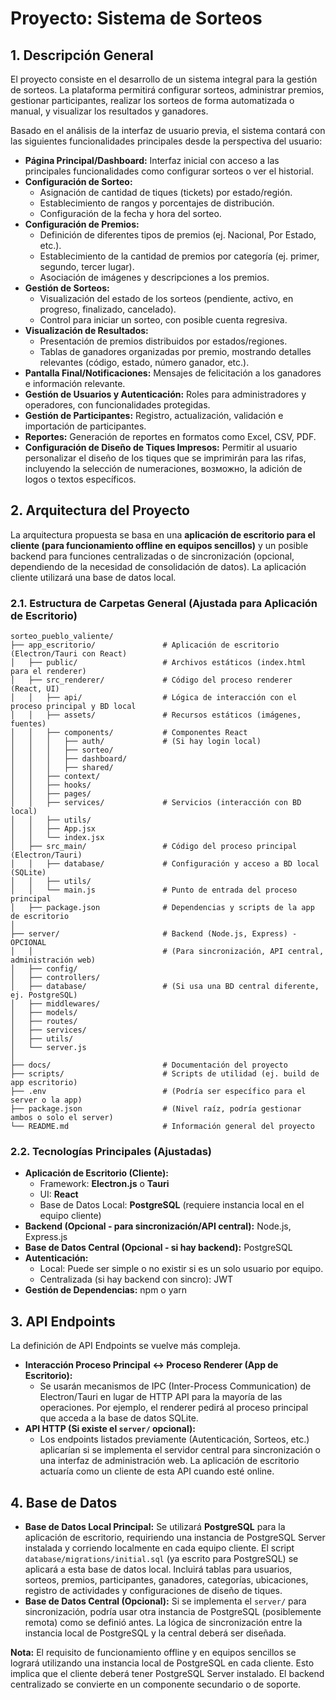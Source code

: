 # Proyecto: Sistema de Sorteos

## 1. Descripción General

El proyecto consiste en el desarrollo de un sistema integral para la gestión de sorteos. La plataforma permitirá configurar sorteos, administrar premios, gestionar participantes, realizar los sorteos de forma automatizada o manual, y visualizar los resultados y ganadores.

Basado en el análisis de la interfaz de usuario previa, el sistema contará con las siguientes funcionalidades principales desde la perspectiva del usuario:

*   **Página Principal/Dashboard:** Interfaz inicial con acceso a las principales funcionalidades como configurar sorteos o ver el historial.
*   **Configuración de Sorteo:**
    *   Asignación de cantidad de tiques (tickets) por estado/región.
    *   Establecimiento de rangos y porcentajes de distribución.
    *   Configuración de la fecha y hora del sorteo.
*   **Configuración de Premios:**
    *   Definición de diferentes tipos de premios (ej. Nacional, Por Estado, etc.).
    *   Establecimiento de la cantidad de premios por categoría (ej. primer, segundo, tercer lugar).
    *   Asociación de imágenes y descripciones a los premios.
*   **Gestión de Sorteos:**
    *   Visualización del estado de los sorteos (pendiente, activo, en progreso, finalizado, cancelado).
    *   Control para iniciar un sorteo, con posible cuenta regresiva.
*   **Visualización de Resultados:**
    *   Presentación de premios distribuidos por estados/regiones.
    *   Tablas de ganadores organizadas por premio, mostrando detalles relevantes (código, estado, número ganador, etc.).
*   **Pantalla Final/Notificaciones:** Mensajes de felicitación a los ganadores e información relevante.
*   **Gestión de Usuarios y Autenticación:** Roles para administradores y operadores, con funcionalidades protegidas.
*   **Gestión de Participantes:** Registro, actualización, validación e importación de participantes.
*   **Reportes:** Generación de reportes en formatos como Excel, CSV, PDF.
*   **Configuración de Diseño de Tiques Impresos:** Permitir al usuario personalizar el diseño de los tiques que se imprimirán para las rifas, incluyendo la selección de numeraciones, возможно, la adición de logos o textos específicos.

## 2. Arquitectura del Proyecto

La arquitectura propuesta se basa en una **aplicación de escritorio para el cliente (para funcionamiento offline en equipos sencillos)** y un posible backend para funciones centralizadas o de sincronización (opcional, dependiendo de la necesidad de consolidación de datos). La aplicación cliente utilizará una base de datos local.

### 2.1. Estructura de Carpetas General (Ajustada para Aplicación de Escritorio)

```
sorteo_pueblo_valiente/
├── app_escritorio/               # Aplicación de escritorio (Electron/Tauri con React)
│   ├── public/                   # Archivos estáticos (index.html para el renderer)
│   ├── src_renderer/             # Código del proceso renderer (React, UI)
│   │   ├── api/                  # Lógica de interacción con el proceso principal y BD local
│   │   ├── assets/               # Recursos estáticos (imágenes, fuentes)
│   │   ├── components/           # Componentes React
│   │   │   ├── auth/             # (Si hay login local)
│   │   │   ├── sorteo/
│   │   │   ├── dashboard/
│   │   │   ├── shared/
│   │   ├── context/
│   │   ├── hooks/
│   │   ├── pages/
│   │   ├── services/             # Servicios (interacción con BD local)
│   │   ├── utils/
│   │   ├── App.jsx
│   │   └── index.jsx
│   ├── src_main/                 # Código del proceso principal (Electron/Tauri)
│   │   ├── database/             # Configuración y acceso a BD local (SQLite)
│   │   ├── utils/
│   │   └── main.js               # Punto de entrada del proceso principal
│   ├── package.json              # Dependencias y scripts de la app de escritorio
│
├── server/                       # Backend (Node.js, Express) - OPCIONAL
│   │                             # (Para sincronización, API central, administración web)
│   ├── config/
│   ├── controllers/
│   ├── database/                 # (Si usa una BD central diferente, ej. PostgreSQL)
│   ├── middlewares/
│   ├── models/
│   ├── routes/
│   ├── services/
│   ├── utils/
│   └── server.js
│
├── docs/                         # Documentación del proyecto
├── scripts/                      # Scripts de utilidad (ej. build de app escritorio)
├── .env                          # (Podría ser específico para el server o la app)
├── package.json                  # (Nivel raíz, podría gestionar ambos o solo el server)
└── README.md                     # Información general del proyecto
```

### 2.2. Tecnologías Principales (Ajustadas)

*   **Aplicación de Escritorio (Cliente):**
    *   Framework: **Electron.js** o **Tauri**
    *   UI: **React**
    *   Base de Datos Local: **PostgreSQL** (requiere instancia local en el equipo cliente)
*   **Backend (Opcional - para sincronización/API central):** Node.js, Express.js
*   **Base de Datos Central (Opcional - si hay backend):** PostgreSQL
*   **Autenticación:**
    *   Local: Puede ser simple o no existir si es un solo usuario por equipo.
    *   Centralizada (si hay backend con sincro): JWT
*   **Gestión de Dependencias:** npm o yarn

## 3. API Endpoints

La definición de API Endpoints se vuelve más compleja.

*   **Interacción Proceso Principal <-> Proceso Renderer (App de Escritorio):**
    *   Se usarán mecanismos de IPC (Inter-Process Communication) de Electron/Tauri en lugar de HTTP API para la mayoría de las operaciones. Por ejemplo, el renderer pedirá al proceso principal que acceda a la base de datos SQLite.
*   **API HTTP (Si existe el `server/` opcional):**
    *   Los endpoints listados previamente (Autenticación, Sorteos, etc.) aplicarían si se implementa el servidor central para sincronización o una interfaz de administración web. La aplicación de escritorio actuaría como un cliente de esta API cuando esté online.

## 4. Base de Datos

*   **Base de Datos Local Principal:** Se utilizará **PostgreSQL** para la aplicación de escritorio, requiriendo una instancia de PostgreSQL Server instalada y corriendo localmente en cada equipo cliente. El script `database/migrations/initial.sql` (ya escrito para PostgreSQL) se aplicará a esta base de datos local. Incluirá tablas para usuarios, sorteos, premios, participantes, ganadores, categorías, ubicaciones, registro de actividades y configuraciones de diseño de tiques.
*   **Base de Datos Central (Opcional):** Si se implementa el `server/` para sincronización, podría usar otra instancia de PostgreSQL (posiblemente remota) como se definió antes. La lógica de sincronización entre la instancia local de PostgreSQL y la central deberá ser diseñada.

**Nota:** El requisito de funcionamiento offline y en equipos sencillos se logrará utilizando una instancia local de PostgreSQL en cada cliente. Esto implica que el cliente deberá tener PostgreSQL Server instalado. El backend centralizado se convierte en un componente secundario o de soporte. 